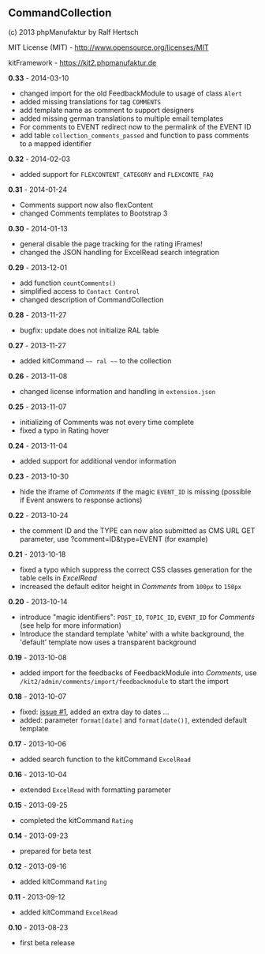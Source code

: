 ## CommandCollection ##

(c) 2013 phpManufaktur by Ralf Hertsch

MIT License (MIT) - <http://www.opensource.org/licenses/MIT>

kitFramework - <https://kit2.phpmanufaktur.de>

**0.33** - 2014-03-10

* changed import for the old FeedbackModule to usage of class `Alert`
* added missing translations for tag `COMMENTS`
* add template name as comment to support designers
* added missing german translations to multiple email templates
* For comments to EVENT redirect now to the permalink of the EVENT ID
* add table `collection_comments_passed` and function to pass comments to a mapped identifier

**0.32** - 2014-02-03

* added support for `FLEXCONTENT_CATEGORY` and `FLEXCONTE_FAQ`

**0.31** - 2014-01-24

* Comments support now also flexContent
* changed Comments templates to Bootstrap 3

**0.30** - 2014-01-13

* general disable the page tracking for the rating iFrames!
* changed the JSON handling for ExcelRead search integration

**0.29** - 2013-12-01

* add function `countComments()`
* simplified access to `Contact Control`
* changed description of CommandCollection

**0.28** - 2013-11-27

* bugfix: update does not initialize RAL table

**0.27** - 2013-11-27

* added kitCommand `~~ ral ~~` to the collection

**0.26** - 2013-11-08

* changed license information and handling in `extension.json`

**0.25** - 2013-11-07

* initializing of Comments was not every time complete
* fixed a typo in Rating hover

**0.24** - 2013-11-04

* added support for additional vendor information

**0.23** - 2013-10-30

* hide the iframe of *Comments* if the magic `EVENT_ID` is missing (possible if Event answers to response actions)

**0.22** - 2013-10-24

* the comment ID and the TYPE can now also submitted as CMS URL GET parameter, use ?comment=ID&type=EVENT (for example)

**0.21** - 2013-10-18

* fixed a typo which suppress the correct CSS classes generation for the table cells in *ExcelRead*
* increased the default editor height in *Comments* from `100px` to `150px`

**0.20** - 2013-10-14

* introduce "magic identifiers": `POST_ID`, `TOPIC_ID`, `EVENT_ID` for *Comments* (see help for more information) 
* Introduce the standard template 'white' with a white background, the 'default' template now uses a transparent background

**0.19** - 2013-10-08

* added import for the feedbacks of FeedbackModule into *Comments*, use `/kit2/admin/comments/import/feedbackmodule` to start the import

**0.18** - 2013-10-07

* fixed: [issue #1](https://github.com/phpManufaktur/kfCommandCollection/issues/1), added an extra day to dates ...
* added: parameter `format[date]` and `format[date()]`, extended default template

**0.17** - 2013-10-06

* added search function to the kitCommand `ExcelRead`

**0.16** - 2013-10-04

* extended `ExcelRead` with formatting parameter

**0.15** - 2013-09-25

* completed the kitCommand `Rating`

**0.14** - 2013-09-23

* prepared for beta test

**0.12** - 2013-09-16

* added kitCommand `Rating`

**0.11** - 2013-09-12

* added kitCommand `ExcelRead`

**0.10** - 2013-08-23

* first beta release
